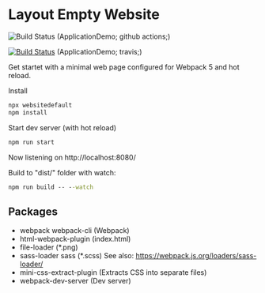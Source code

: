 # Layout Empty Website

![Build Status](https://github.com/WorkplaceX/ApplicationDemo/workflows/CI/badge.svg) (ApplicationDemo; github actions;)

[![Build Status](https://travis-ci.org/WorkplaceX/ApplicationDemo.svg?branch=master)](https://travis-ci.org/WorkplaceX/ApplicationDemo) (ApplicationDemo; travis;)

Get startet with a minimal web page configured for Webpack 5 and hot reload.

Install
```cmd
npx websitedefault
npm install
```

Start dev server (with hot reload)
```cmd
npm run start
```
Now listening on http://localhost:8080/

Build to "dist/" folder with watch:
```cmd
npm run build -- --watch
```

## Packages
* webpack webpack-cli (Webpack)
* html-webpack-plugin (index.html)
* file-loader (*.png)
* sass-loader sass (*.scss) See also: https://webpack.js.org/loaders/sass-loader/
* mini-css-extract-plugin (Extracts CSS into separate files)
* webpack-dev-server (Dev server)


